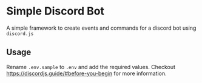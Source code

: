 # Simple Discord Bot

A simple framework to create events and commands for a discord bot using `discord.js`

## Usage

Rename `.env.sample` to `.env` and add the required values.
Checkout https://discordjs.guide/#before-you-begin for more information.